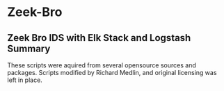 # Zeek-Bro
Zeek Bro IDS with Elk Stack and Logstash
Summary
---------
These scripts were aquired from several opensource sources and packages.  Scripts modified by Richard Medlin, and original licensing was left in place.  
